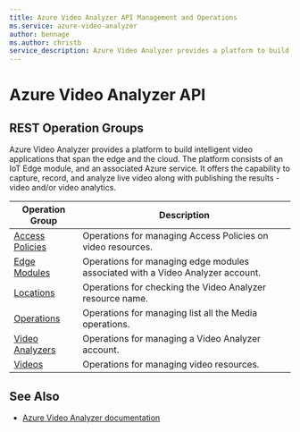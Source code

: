 ```yaml
---
title: Azure Video Analyzer API Management and Operations
ms.service: azure-video-analyzer 
author: bennage
ms.author: christb
service_description: Azure Video Analyzer provides a platform to build intelligent video applications that span the edge and the cloud.
---
```


# Azure Video Analyzer API 

## REST Operation Groups

Azure Video Analyzer provides a platform to build intelligent video applications that span the edge and the cloud. The platform consists of an IoT Edge module, and an associated Azure service. It offers the capability to capture, record, and analyze live video along with publishing the results - video and/or video analytics.

|Operation Group | Description |
|----------------|-------------|
| [Access Policies](/rest/api/videoanalyzer/access-policies) | Operations for managing Access Policies on video resources. |
| [Edge Modules](/rest/api/videoanalyzer/edge-modules) | Operations for managing edge modules associated with a Video Analyzer account. |
| [Locations](/rest/api/videoanalyzer/locations) | Operations for checking the Video Analyzer resource name. |
| [Operations](/rest/api/videoanalyzer/operations) | Operations for managing list all the Media operations. |
| [Video Analyzers](/rest/api/videoanalyzer/video-analyzers) | Operations for managing a Video Analyzer account. |
| [Videos](/rest/api/videoanalyzer/videos) | Operations for managing video resources. |

## See Also

- [Azure Video Analyzer documentation](https://docs.microsoft.com/azure/azure-video-analyzer)
